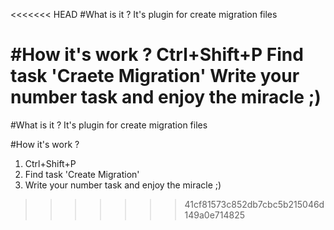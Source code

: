 <<<<<<< HEAD
#What is it ? It's plugin for create migration files

#How it's work ?
Ctrl+Shift+P
Find task 'Craete Migration'
Write your number task and enjoy the miracle ;)
=======
#What is it ?
It's plugin for create migration files

#How it's work ?
1. Ctrl+Shift+P
2. Find task 'Create Migration'
3. Write your number task and enjoy the miracle ;)
>>>>>>> 41cf81573c852db7cbc5b215046d149a0e714825
